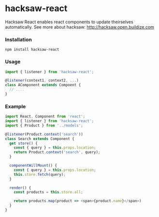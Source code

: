 hacksaw-react
=============

Hacksaw React enables react components to update theirselves automatically.
See more about hacksaw: http://hacksaw.open.buildize.com

### Installation

```
npm install hacksaw-react
```

### Usage
```javascript
import { listener } from 'hacksaw-react';

@listener(context1, context2, ...)
class AComponent extends Compoent {
  // ....
}
```

### Example
```javascript
import React, Component from 'react';
import { listener } from 'hacksaw-react';
import { Product } from '../models';

@listener(Product.context('search'))
class Search extends Component {
  get store() {
    const { query } = this.props.location;
    return Product.context('search', query);
  }

  componentWillMount() {
    const { query } = this.props.location;
    this.store.fetch(query);
  }

  render() {
    const products = this.store.all;

    return products.map(product => <span>{product.name}</span>)
  }
}
```

